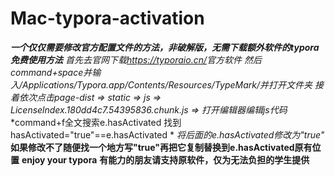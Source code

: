 # Mac-typora-activation

***一个仅仅需要修改官方配置文件的方法，非破解版，无需下载额外软件的typora免费使用方法***
*首先去官网下载<https://typoraio.cn/>官方软件*
*然后command+space并输入/Applications/Typora.app/Contents/Resources/TypeMark/并打开文件夹*
*接着依次点击page-dist => static => js => Licenselndex.180dd4c7.54395836.chunk.js => 打开编辑器编辑js代码*
*command+f全文搜索e.hasActivated 找到 hasActivated="true"==e.hasActivated *
*将后面的e.hasActivated修改为"true"*
**如果修改不了随便找一个地方写"true"再把它复制替换到e.hasActivated原有位置**
**enjoy your typora**
**有能力的朋友请支持原软件，仅为无法负担的学生提供**

